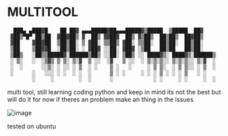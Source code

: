 # MULTITOOL
      ███▄ ▄███▓█    ██ ██▓ ▄▄▄█████▓██▄▄▄█████▓▒█████  ▒█████  ██▓    
     ▓██▒▀█▀ ██▒██  ▓██▓██▒ ▓  ██▒ ▓▓██▓  ██▒ ▓▒██▒  ██▒██▒  ██▓██▒    
     ▓██    ▓██▓██  ▒██▒██░ ▒ ▓██░ ▒▒██▒ ▓██░ ▒▒██░  ██▒██░  ██▒██░    
     ▒██    ▒██▓▓█  ░██▒██░ ░ ▓██▓ ░░██░ ▓██▓ ░▒██   ██▒██   ██▒██░    
     ▒██▒   ░██▒▒█████▓░██████▒██▒ ░░██░ ▒██▒ ░░ ████▓▒░ ████▓▒░██████▒
     ░ ▒░   ░  ░▒▓▒ ▒ ▒░ ▒░▓  ▒ ░░  ░▓   ▒ ░░  ░ ▒░▒░▒░░ ▒░▒░▒░░ ▒░▓  ░
     ░  ░      ░░▒░ ░ ░░ ░ ▒  ░ ░    ▒ ░   ░     ░ ▒ ▒░  ░ ▒ ▒░░ ░ ▒  ░
     ░      ░   ░░░ ░ ░  ░ ░  ░      ▒ ░ ░     ░ ░ ░ ▒ ░ ░ ░ ▒   ░ ░   
            ░     ░        ░  ░      ░             ░ ░     ░ ░     ░  ░


multi tool, still learning coding python and keep in mind its not the best but will do it for now
if theres an problem make an thing in the issues

![image](https://github.com/user-attachments/assets/d57afdb2-fe76-48ae-bc16-d5cda43b51bb)

tested on ubuntu

